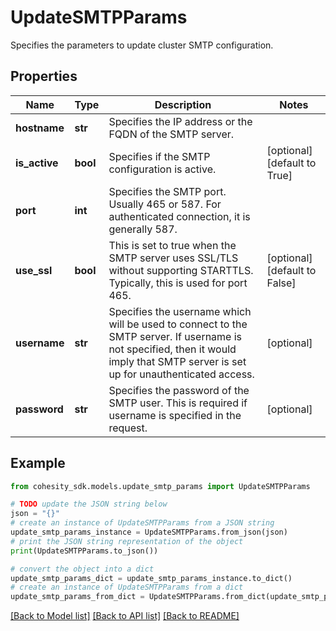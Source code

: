 # UpdateSMTPParams

Specifies the parameters to update cluster SMTP configuration.

## Properties

Name | Type | Description | Notes
------------ | ------------- | ------------- | -------------
**hostname** | **str** | Specifies the IP address or the FQDN of the SMTP server. | 
**is_active** | **bool** | Specifies if the SMTP configuration is active. | [optional] [default to True]
**port** | **int** | Specifies the SMTP port. Usually 465 or 587. For authenticated connection, it is generally 587. | 
**use_ssl** | **bool** | This is set to true when the SMTP server uses SSL/TLS without supporting STARTTLS. Typically, this is used for port 465. | [optional] [default to False]
**username** | **str** | Specifies the username which will be used to connect to the SMTP server. If username is not specified, then it would imply that SMTP server is set up for unauthenticated access. | [optional] 
**password** | **str** | Specifies the password of the SMTP user. This is required if username is specified in the request. | [optional] 

## Example

```python
from cohesity_sdk.models.update_smtp_params import UpdateSMTPParams

# TODO update the JSON string below
json = "{}"
# create an instance of UpdateSMTPParams from a JSON string
update_smtp_params_instance = UpdateSMTPParams.from_json(json)
# print the JSON string representation of the object
print(UpdateSMTPParams.to_json())

# convert the object into a dict
update_smtp_params_dict = update_smtp_params_instance.to_dict()
# create an instance of UpdateSMTPParams from a dict
update_smtp_params_from_dict = UpdateSMTPParams.from_dict(update_smtp_params_dict)
```
[[Back to Model list]](../README.md#documentation-for-models) [[Back to API list]](../README.md#documentation-for-api-endpoints) [[Back to README]](../README.md)


